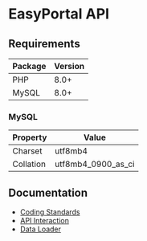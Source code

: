# EasyPortal API

## Requirements

| Package    | Version |
| ---------- | ------- |
| PHP        | 8.0+    | 
| MySQL      | 8.0+    | 


### MySQL

| Property             | Value                   |
| -------------------- | ------------------------|
| Charset              | utf8mb4                 |
| Collation            | utf8mb4_0900_as_ci      |


## Documentation

* [Coding Standards](./Coding-Standards.md)
* [API Interaction](./docs/API-Interaction.md)
* [Data Loader](./docs/DataLoader.md)
